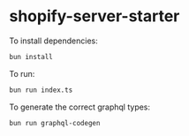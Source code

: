 # shopify-server-starter

To install dependencies:

```bash
bun install
```

To run:

```bash
bun run index.ts
```

To generate the correct graphql types:

```bash
bun run graphql-codegen
```

